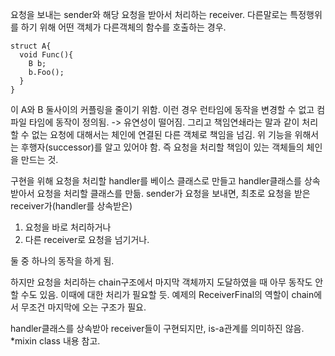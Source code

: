 요청을 보내는 sender와 해당 요청을 받아서 처리하는 receiver.
다른말로는 특정행위를 하기 위해 어떤 객체가 다른객체의 함수를 호출하는 경우.
```
struct A{
  void Func(){
    B b;
    b.Foo();
  }
}
```
이 A와 B 둘사이의 커플링을 줄이기 위함.
이런 경우 런타임에 동작을 변경할 수 없고 컴파일 타임에 동작이 정의됨. -> 유연성이 떨어짐.
그리고 책임연쇄라는 말과 같이 처리할 수 없는 요청에 대해서는 체인에 연결된 다른 객체로 책임을 넘김.
위 기능을 위해서는 후행자(successor)를 알고 있어야 함.
즉 요청을 처리할 책임이 있는 객체들의 체인을 만드는 것.

구현을 위해 요청을 처리할 handler를 베이스 클래스로 만들고 handler클래스를 상속받아서 요청을 처리할 클래스를 만듦.
sender가 요청을 보내면, 최초로 요청을 받은 receiver가(handler를 상속받은) 
1. 요청을 바로 처리하거나
2. 다른 receiver로 요청을 넘기거나.

둘 중 하나의 동작을 하게 됨.

하지만 요청을 처리하는 chain구조에서 마지막 객체까지 도달하였을 때 아무 동작도 안할 수도 있음.
이때에 대한 처리가 필요할 듯.
예제의 ReceiverFinal의 역할이 chain에서 무조건 마지막에 오는 구조가 필요.

handler클래스를 상속받아 receiver들이 구현되지만, is-a관계를 의미하진 않음.
*mixin class 내용 참고.

